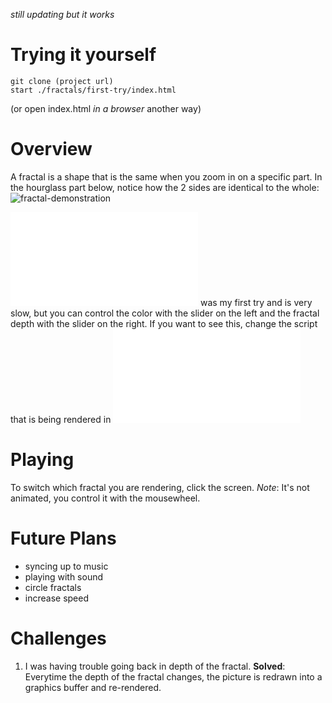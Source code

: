 *still updating but it works*

Trying it yourself
==========

```
git clone (project url)
start ./fractals/first-try/index.html
```
(or open index.html *in a browser* another way)

Overview
==========

A fractal is a shape that is the same when you zoom in on a specific part. In the
hourglass part below, notice how the 2 sides are identical to the whole:
![fractal-demonstration](https://media.giphy.com/media/xBoMMLbTUP4i0EL9TK/giphy.gif)

![sketch.js](./first-try/sketch.js) was my first try and is very slow, but you
can control the color with the slider on the left and the fractal depth with the
slider on the right. If you want to see this, change the script that is being
rendered in ![index.html](./first-try/index.html)

Playing
==============

To switch which fractal you are rendering, click the screen.
*Note*: It's not animated, you control it with the mousewheel.


Future Plans
============

- syncing up to music
- playing with sound
- circle fractals
- increase speed

Challenges
========

1. I was having trouble going back in depth of the fractal. **Solved**: Everytime
the depth of the fractal changes, the picture is redrawn into a graphics buffer
and re-rendered.
